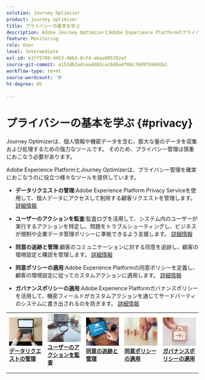 ```yaml
---
solution: Journey Optimizer
product: journey optimizer
title: プライバシーの基本を学ぶ
description: Adobe Journey OptimizerとAdobe Experience Platformのプライバシーに関する詳細
feature: Monitoring
role: User
level: Intermediate
exl-id: b1ff5780-d453-46b3-8cf4-abea085782ef
source-git-commit: a153db2adcea4d65cac0d6a4f08c7b997b9ddda1
workflow-type: tm+mt
source-wordcount: '0'
ht-degree: 0%

---
```


# プライバシーの基本を学ぶ {#privacy}

Journey Optimizerは、個人情報や機密データを含む、膨大な量のデータを収集および処理するための強力なツールです。 そのため、プライバシー管理は慎重におこなう必要があります。

Adobe Experience PlatformとJourney Optimizerは、プライバシー管理を確実におこなうのに役立つ様々なツールを提供しています。

* **データリクエストの管理**:Adobe Experience Platform Privacy Serviceを使用して、個人データにアクセスして削除する顧客リクエストを管理します。 [詳細情報](requests.md)

* **ユーザーのアクションを監査**:監査ログを活用して、システム内のユーザーが実行するアクションを特定し、問題をトラブルシューティングし、ビジネスが規制や企業データ管理ポリシーに準拠できるよう支援します。 [詳細情報](audit-logs.md)

* **同意の追跡と管理**:顧客のコミュニケーションに対する同意を追跡し、顧客の環境設定と購読を管理します。 [詳細情報](opt-out.md)

* **同意ポリシーの適用**:Adobe Experience Platformの同意ポリシーを定義し、顧客の環境設定に従ってカスタムアクションに適用します。 [詳細情報](../action/consent.md)

* **ガバナンスポリシーの適用**:Adobe Experience Platformガバナンスポリシーを活用して、機密フィールドがカスタムアクションを通じてサードパーティのシステムに書き出されるのを防ぎます。 [詳細情報](../action/action-privacy.md)

<table style="table-layout:fixed"><tr style="border: 0;">
<td>
<a href="requests.md">
<img alt="リード" src="../assets/do-not-localize/privacy-request.jpeg">
</a>
<div><a href="requests.md"><strong>データリクエストの管理</strong>
</div>
<p>
</td>
<td>
<a href="audit-logs.md">
<img alt="頻度の低い" src="../assets/do-not-localize/privacy-audit.jpeg">
</a>
<div>
<a href="audit-logs.md"><strong>ユーザーのアクションを監査</strong></a>
</div>
<p></td>
<td>
<a href="opt-out.md">
<img alt="検証" src="../assets/do-not-localize/privacy-track-consent.jpeg">
</a>
<div>
<a href="opt-out.md"><strong>同意の追跡と管理</strong></a>
</div>
<p>
</td>
<td>
<a href="../action/consent.md">
<img alt="検証" src="../assets/do-not-localize/privacy-consent-policies.jpeg">
</a>
<div>
<a href="../action/consent.md"><strong>同意ポリシーの適用</strong></a>
</div>
<p>
</td>
<td>
<a href="../action/action-privacy.md">
<img alt="検証" src="../assets/do-not-localize/privacy-governance.jpeg">
</a>
<div>
<a href="../action/action-privacy.md"><strong>ガバナンスポリシーの適用</strong></a>
</div>
<p>
</td>
</tr></table>

